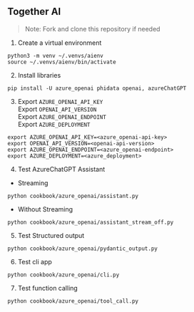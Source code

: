 ## Together AI

> Note: Fork and clone this repository if needed

1. Create a virtual environment

```shell
python3 -m venv ~/.venvs/aienv
source ~/.venvs/aienv/bin/activate
```

2. Install libraries

```shell
pip install -U azure_openai phidata openai, azureChatGPT
```

3. Export `AZURE_OPENAI_API_KEY` </br>
   Export `OPENAI_API_VERSION`</br>
   Export `AZURE_OPENAI_ENDPOINT`</br>
   Export `AZURE_DEPLOYMENT`

```text
export AZURE_OPENAI_API_KEY=<azure_openai-api-key>
export OPENAI_API_VERSION=<openai-api-version>
export AZURE_OPENAI_ENDPOINT=<azure_openai-endpoint>
export AZURE_DEPLOYMENT=<azure_deployment>
```

4. Test AzureChatGPT Assistant

- Streaming

```shell
python cookbook/azure_openai/assistant.py
```

- Without Streaming

```shell
python cookbook/azure_openai/assistant_stream_off.py
```

5. Test Structured output

```shell
python cookbook/azure_openai/pydantic_output.py
```

6. Test cli app

```shell
python cookbook/azure_openai/cli.py
```

7. Test function calling

```shell
python cookbook/azure_openai/tool_call.py
```
